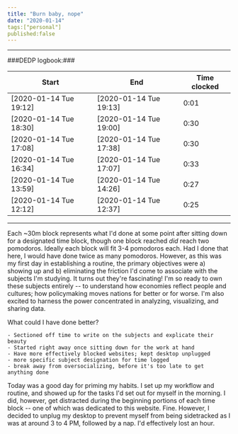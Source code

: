 ```yaml
---
title: "Burn baby, nope"
date: "2020-01-14"
tags:["personal"]
published:false
---
```



--------------

   ###DEDP logbook:###
   
   Start |End|Time clocked
   --- | --- | ---
 [2020-01-14 Tue 19:12]|[2020-01-14 Tue 19:13] |  0:01
 [2020-01-14 Tue 18:30]|[2020-01-14 Tue 19:00] |  0:30
 [2020-01-14 Tue 17:08]|[2020-01-14 Tue 17:38] |  0:30
 [2020-01-14 Tue 16:34]|[2020-01-14 Tue 17:07] |  0:33
  [2020-01-14 Tue 13:59]|[2020-01-14 Tue 14:26] |  0:27
  [2020-01-14 Tue 12:12]|[2020-01-14 Tue 12:37] |  0:25
--------------

Each ~30m block represents what I'd done at some point after sitting down for a designated time block, though one block reached *did* reach two pomodoros. Ideally each block will fit 3-4 pomodoros each. Had I done that here, I would have done twice as many pomodoros. However, as this was my first day in establishing a routine, the primary objectives were a) showing up and b) eliminating the friction I'd come to associate with the subjects I'm studying. It turns out they're fascinating! I'm so ready to own these subjects entirely -- to understand how economies reflect people and cultures; how policymaking moves nations for better or for worse. I'm also excited to harness the power concentrated in analyzing, visualizing, and sharing data.

What could I have done better?

    - Sectioned off time to write on the subjects and explicate their beauty
    - Started right away once sitting down for the work at hand
    - Have more effectively blocked websites; kept desktop unplugged
    - more specific subject designation for time logged
    - break away from oversocializing, before it's too late to get anything done

Today was a good day for priming my habits. I set up my workflow and routine, and showed up for the tasks I'd set out for myself in the morning. I did, however, get distracted during the beginning portions of each time block -- one of which was dedicated to this website. Fine. However, I decided to unplug my desktop to prevent myself from being sidetracked as I was at around 3 to 4 PM, followed by a nap. I'd effectively lost an hour.


